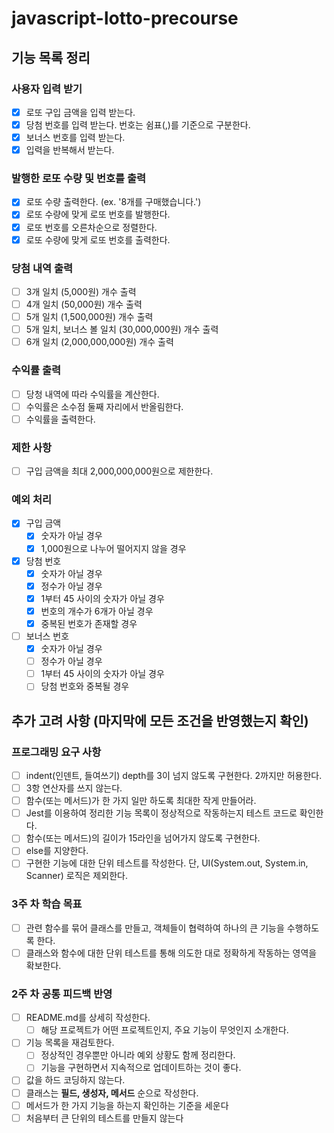 # javascript-lotto-precourse

## 기능 목록 정리

### 사용자 입력 받기

- [x] 로또 구입 금액을 입력 받는다.
- [x] 당첨 번호를 입력 받는다. 번호는 쉼표(,)를 기준으로 구분한다.
- [x] 보너스 번호를 입력 받는다.
- [x] 입력을 반복해서 받는다.

### 발행한 로또 수량 및 번호를 출력

- [x] 로또 수량 출력한다. (ex. '8개를 구매했습니다.')
- [x] 로또 수량에 맞게 로또 번호를 발행한다.
- [x] 로또 번호를 오른차순으로 정렬한다.
- [x] 로또 수량에 맞게 로또 번호를 출력한다.

### 당첨 내역 출력

- [ ] 3개 일치 (5,000원) 개수 출력
- [ ] 4개 일치 (50,000원) 개수 출력
- [ ] 5개 일치 (1,500,000원) 개수 출력
- [ ] 5개 일치, 보너스 볼 일치 (30,000,000원) 개수 출력
- [ ] 6개 일치 (2,000,000,000원) 개수 출력

### 수익률 출력

- [ ] 당청 내역에 따라 수익률을 계산한다.
- [ ] 수익률은 소수점 둘째 자리에서 반올림한다.
- [ ] 수익률을 출력한다.

### 제한 사항

- [ ] 구입 금액을 최대 2,000,000,000원으로 제한한다.

### 예외 처리

- [x] 구입 금액
  - [x] 숫자가 아닐 경우
  - [x] 1,000원으로 나누어 떨어지지 않을 경우
- [x] 당첨 번호
  - [x] 숫자가 아닐 경우
  - [x] 정수가 아닐 경우
  - [x] 1부터 45 사이의 숫자가 아닐 경우
  - [x] 번호의 개수가 6개가 아닐 경우
  - [x] 중복된 번호가 존재할 경우
- [ ] 보너스 번호
  - [x] 숫자가 아닐 경우
  - [ ] 정수가 아닐 경우
  - [ ] 1부터 45 사이의 숫자가 아닐 경우
  - [ ] 당첨 번호와 중복될 경우

## 추가 고려 사항 (마지막에 모든 조건을 반영했는지 확인)

### 프로그래밍 요구 사항

- [ ] indent(인덴트, 들여쓰기) depth를 3이 넘지 않도록 구현한다. 2까지만 허용한다.
- [ ] 3항 연산자를 쓰지 않는다.
- [ ] 함수(또는 메서드)가 한 가지 일만 하도록 최대한 작게 만들어라.
- [ ] Jest를 이용하여 정리한 기능 목록이 정상적으로 작동하는지 테스트 코드로 확인한다.
- [ ] 함수(또는 메서드)의 길이가 15라인을 넘어가지 않도록 구현한다.
- [ ] else를 지양한다.
- [ ] 구현한 기능에 대한 단위 테스트를 작성한다. 단, UI(System.out, System.in, Scanner) 로직은 제외한다.

### 3주 차 학습 목표

- [ ] 관련 함수를 묶어 클래스를 만들고, 객체들이 협력하여 하나의 큰 기능을 수행하도록 한다.
- [ ] 클래스와 함수에 대한 단위 테스트를 통해 의도한 대로 정확하게 작동하는 영역을 확보한다.

### 2주 차 공통 피드백 반영

- [ ] README.md를 상세히 작성한다.
  - [ ] 해당 프로젝트가 어떤 프로젝트인지, 주요 기능이 무엇인지 소개한다.
- [ ] 기능 목록을 재검토한다.
  - [ ] 정상적인 경우뿐만 아니라 예외 상황도 함께 정리한다.
  - [ ] 기능을 구현하면서 지속적으로 업데이트하는 것이 좋다.
- [ ] 값을 하드 코딩하지 않는다.
- [ ] 클래스는 **필드, 생성자, 메서드** 순으로 작성한다.
- [ ] 메서드가 한 가지 기능을 하는지 확인하는 기준을 세운다
- [ ] 처음부터 큰 단위의 테스트를 만들지 않는다
